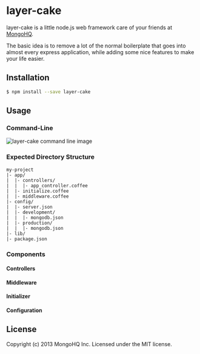 # layer-cake

layer-cake is a little node.js web framework care of your friends at [MongoHQ](http://www.mongohq.com).

The basic idea is to remove a lot of the normal boilerplate that goes into almost every express
application, while adding some nice features to make your life easier.

## Installation

```sh
$ npm install --save layer-cake
```

## Usage

### Command-Line

![layer-cake command line image](http://screencast.com/t/MHFGrrIIc)

### Expected Directory Structure

```
my-project
|- app/
|  |- controllers/
|  |  |- app_controller.coffee
|  |- initialize.coffee
|  |- middleware.coffee
|- config/
|  |- server.json
|  |- development/
|  |  |- mongodb.json
|  |- production/
|  |  |- mongodb.json
|- lib/
|- package.json
```

### Components

#### Controllers

#### Middleware

#### Initializer

#### Configuration

## License
Copyright (c) 2013 MongoHQ Inc.
Licensed under the MIT license.
